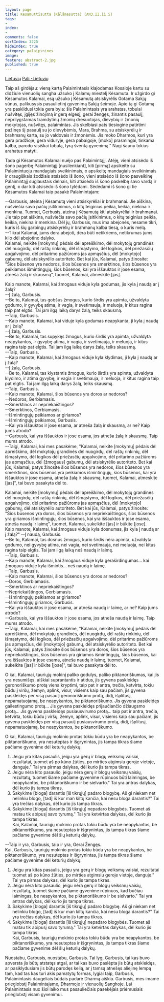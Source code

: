 ```yaml
---
layout: page
title: Kesamuttisutta (Kālāmasutta) (AN3.II.ii.5)
tags:
- 
index: 
- 
comments: false
sortIndex: 3225
hideIndex: true
category: palaipsnines
image:
feature: abstract-2.jpg
published: true
---
```

<a href="../kesamuttisutta_lt_" class="btn btn-primary btn-next">Lietuvių</a>
<a href="../kesamuttisutta" class="btn btn-primary btn-next">Pali -Lietuvių</a> <br />


	
Taip aš girdėjau: vieną kartą Palaimintasis klajodamas Kosaloje kartu su didžiule vienuolių sangha užsuko į Kalamų miestelį Kėsamuta. Ir užgirdo gi Kėsamutos Kalamai, esą užsuko į Kėsamutą atsiskyrėlis Gotama Sakjų sūnus, palikusysis pasaulietinį gyvenimą Sakjų šeimoje. Apie tą gi Gotamą yra pasklidusi tokia gera byla: šis Palaimintasis yra arahatas, tobulai nušvitęs, įgijęs žinojimą ir gerą elgesį, gerai žengęs, žinantis pasaulį, neprilygstamas tramdytinų žmonių dresuotojas, dievybių ir žmonių mokytojas, nušvitęs, palaimintas. Jis skelbiasi pats tiesiogine patirtimi pažinęs šį pasaulį su jo dievybėmis, Mara, Brahma, su atsiskyrėlių ir brahmanų karta, su jo valdovais ir žmonėmis. Jis moko Dharmos, kuri yra gera pradžioje, gera viduryje, gera pabaigoje, [moko] prasmingai, tinkama kalba, parodo visiškai tobulą, tyrą šventą gyvenimą." Nagi šaunu tokius arahatus matyti. 

Tada gi Kėsamutos Kalamai nuėjo pas Palaimintąjį. Atėję, vieni atsisėdo iš šono pagerbę Palaimintąjį [nusilenkiant], kiti [pirmą] apsikeitė su Palaimintuoju mandagiais sveikinimais, o apsikeitę mandagiais sveikinimais ir draugiškais žodžiais atsisėdo iš šono, vieni atsisėdo iš šono pasveikinę Palaimintąjį suglaustais delnais, kiti atsisėdo iš šono paskelbę savo vardą ir gentį, o dar kiti atsisėdo iš šono tylėdami. Sėdėdami iš šono gi tie Kėsamutos Kalamai taip pasakė Palaimintajam:

--Garbusis, ateina į Kėsamutą vieni atsiskyrėliai ir brahmanai. Jie aiškina, nušviečia savo pačių įsitikinimus, o kitų teiginius peikia, keikia, niekina ir menkina. Tuomet, Gerbusis, ateina į Kėsamutą kiti atsiskyrėliai ir brahmanai. Jie taip pat aiškina, nušviečia savo pačių įsitikinimus, o kitų teiginius peikia, keikia, niekina ir menkina. Dėl jų, Garbusis, mus ima abejonės, nesame tikri, kuris iš šių garbingų atsiskyrėlių ir brahmanų kalba tiesą, o kuris melą.<br/> 
--Tikrai Kalamai, jums dera abejoti, dera būti netikriems, netikrumas jums kilo dėl abejotino dalyko.<br/>
Kalamai, neikite [mokymų] pėdais dėl apreiškimo, dėl mokytojų grandinės dėl nuogirdų, dėl raštų rinkinių, dėl išmąstymo, dėl logikos, dėl priežasčių apgalvojimo, dėl pritarimo pažiūroms jas apmąsčius, dėl [mokytojo] gabumų, dėl atsiskyrėlio autoriteto. Bet kai jūs, Kalamai, patys žinosite: "Šios būsenos yra nedoros, šios būsenos yra smerktinos, šios būsenos yra peikiamos išmintingųjų, šios būsenos, kai yra iššauktos ir jose esama, atneša žalą ir skausmą", tuomet, Kalamai, atmeskite [jas].

Kaip manote, Kalamai, kai žmogaus viduje kyla godumas, jis kyla į naudą ar į žalą?<br/>
--Į žalą, Garbusis.<br/>
--Be to, Kalamai, tas gobšus žmogus, kurio širdis yra apimta, užvaldyta godumo, ir gyvybę atima, ir vagia, ir svetimauja, ir meluoja, ir kitus ragina taip pat elgtis. Tai jam ilgą laiką darys žalą, teiks skausmą.<br/>
--Taip, Garbusis.<br/>
--Kaip manote, Kalamai, kai viduje kyla godumas neapykanta, ji kyla į naudą ar į žalą?<br/>
--Į žalą, Garbusis.<br/>
--Be to, Kalamai, tas supykęs žmogus, kurio širdis yra apimta, užvaldyta neapykantos, ir gyvybę atima, ir vagia, ir svetimauja, ir meluoja, ir kitus ragina taip pat elgtis. Tai jam ilgą laiką darys žalą, teiks skausmą.<br/>
--Taip, Garbusis.<br/>
--Kaip manote, Kalamai, kai žmogaus viduje kyla klydimas, ji kyla į naudą ar į žalą?<br/>
--Į žalą, Garbusis.<br/>
--Be to, Kalamai, tas klystantis žmogus, kurio širdis yra apimta, užvaldyta klydimo, ir atima gyvybę, ir vagia ir svetimauja, ir meluoja, ir kitus ragina taip pat elgtis. Tai jam ilgą laiką darys žalą, teiks skausmą.<br/>
--Taip, Garbusis.<br/>
--Kaip manote, Kalamai, šios būsenos yra doros ar nedoros?<br/>
--Nedoros, Gerbiamasis.<br/>
--Smerktinos ar nepriekaištingos?<br/>
--Smerktinos, Gerbiamasis.<br/>
--Išmintingųjų peikiamos ar giriamos?<br/>
--Išmintingųjų peikiamos, Garbusis.<br/>
--Kai yra iššauktos ir jose esama, ar atneša žalą ir skausmą, ar ne?  Kaip jums atrodo?<br/>
--Garbusis, kai yra iššauktos ir jose esama, jos atneša žalą ir skausmą. Taip mums atrodo.<br/>
--Taigi, Kalamai, kai mes pasakėme, "Kalamai, neikite [mokymų] pėdais dėl apreiškimo, dėl mokytojų grandinės dėl nuogirdų, dėl raštų rinkinių, dėl išmąstymo, dėl logikos dėl priežasčių apgalvojimo, dėl pritarimo pažiūroms jas apmąsčius, dėl [žmogaus] gabumų, dėl atsiskyrėlio autoriteto. Bet kai jūs, Kalamai, patys žinosite šios būsenos yra nedoros, šios būsenos yra smerktinos, šios būsenos yra peikiamos išmintingųjų, šios būsenos, kai yra iššauktos ir jose esama, atneša žalą ir skausmą, tuomet, Kalamai, atmeskite [jas]", tai buvo pasakyta dėl to.<br/>


Kalamai, neikite [mokymų] pėdais dėl apreiškimo, dėl mokytojų grandinės dėl nuogirdų, dėl raštų rinkinių, dėl išmąstymo, dėl logikos, dėl priežasčių apgalvojimo, dėl pritarimo pažiūroms jas apmąsčius, dėl [mokytojo] gabumų, dėl atsiskyrėlio autoriteto. Bet kai jūs, Kalamai, patys žinosite: "Šios būsenos yra doros, šios būsenos yra nepriekaištingos, šios būsenos yra giriamos išmintingųjų, šios būsenos, kai yra iššauktos ir jose esama, atneša naudą ir laimę", tuomet, Kalamai, sukelkite [jas] ir būkite [jose].<br/>
Kaip manote, Kalamai, kai žmogaus viduje kyla dosnumas, jis kyla į naudą ar į žalą?" 
--Į naudą, Garbusis.<br/>
--Be to, Kalamai, tas dosnus žmogus, kurio širdis nėra apimta, užvaldyta godumo, nei gyvybę atima, nei vagia, nei svetimauja, nei meluoja, nei kitus ragina taip elgtis. Tai jam ilgą laiką neš naudą ir laimę.<br/>
--Taip, Garbusis.<br/>
--Kaip manote, Kalamai, kai žmogaus viduje kyla geraširdingumas... kai žmogaus viduje kyla išmintis... neš naudą ir laimę.<br/>
--Taip, Garbusis.<br/>
--Kaip manote, Kalamai, šios būsenos yra doros ar nedoros?<br/>
--Doros, Gerbiamasis.<br/>
--Smerktinos ar nepriekaištingos?<br/>
--Nepriekaištingos, Gerbiamasis.<br/>
--Išmintingųjų peikiamos ar giriamos?<br/>
--Išmintingųjų giriamos, Garbusis.<br/>
--Kai yra iššauktos ir jose esama, ar atneša naudą ir laimę, ar ne?  Kaip jums atrodo?<br/>
--Garbusis, kai yra iššauktos ir jose esama, jos atneša naudą ir laimę. Taip mums atrodo.<br/>
--Taigi, Kalamai, kai mes pasakėme, "Kalamai, neikite [mokymų] pėdais dėl apreiškimo, dėl mokytojų grandinės, dėl nuogirdų, dėl raštų rinkinių, dėl išmąstymo, dėl logikos, dėl priežasčių apgalvojimo, dėl pritarimo pažiūroms jas apmąsčius, dėl [mokytojo] gabumų, dėl atsiskyrėlio autoriteto. Bet kai jūs, Kalamai, patys žinosite šios būsenos yra doros, šios būsenos yra nepriekaištingos, šios būsenos yra giriamos išmintingųjų, šios būsenos, kai yra iššauktos ir jose esama, atneša naudą ir laimę, tuomet, Kalamai, sukelkite [jas] ir būkite [jose]", tai buvo pasakyta dėl to.

O kai, Kalamai, tauriųjų mokinį paliko godulys, paliko piktanoriškumas, kai jis yra nesumišęs, aiškiai suprantantis ir atidus, jis gyvena paskleidęs geronoriškumo protą viena kryptimi, taip pat ir antra, trečia, ketvirta, tokiu būdu į viršų, žemyn, aplink, visur, visiems kaip sau pačiam, jis gyvena paskleidęs per visą pasaulį geronoriškumo protą, didį, išplitusį, nepamatuojamą, be neapykantos, be piktanoriškumo. Jis gyvena paskleidęs gailestingumo protą... Jis gyvena paskleidęs prijaučiančio džiaugsmo protą... Jis gyvena paskleidęs pusiausvirumo protą... taip pat ir antra, trečia, ketvirta, tokiu būdu į viršų, žemyn, aplink, visur, visiems kaip sau pačiam, jis gyvena paskleidęs per visą pasaulį pusiausvirumo protą, didį, išplitusį, nepamatuojamą, be neapykantos, be piktanoriškumo.

O kai, Kalamai, tauriųjų mokinio protas tokiu būdu yra be neapykantos, be piktanoriškumo, yra nesuteptas ir išgrynintas, jis tampa tikras šiame pačiame gyvenime dėl keturių dalykų. 
1. Jeigu yra kitas pasaulis, jeigu yra gerų ir blogų veiksmų vaisiai, rezultatai, tuomet aš po kūno žūties, po mirties atgimsiu geroje vietoje, danguje." Tai yra pirmas dalykas, dėl kurio jis tampa tikras.
2. Jeigu nėra kito pasaulio, jeigu nėra gerų ir blogų veiksmų vaisių, rezultatų, tuomet šiame pačiame gyvenime rūpinuos būti laimingas, be neapykantos, be piktanoriškumo ir be sielvarto." Tai yra antras dalykas, dėl kurio jis tampa tikras.<br/>
3. Sakykime [bloga] darantis [iš tikrųjų] padaro blogybę. Aš gi niekam net nelinkiu blogo, [tad] iš kur man kiltų kančia, kai nesu bloga darantis?"  Tai yra trečias dalykas, dėl kurio jis tampa tikras.<br/>
4. Sakykime [bloga] darantis [iš tikrųjų] nepadaro blogybės. Tuomet aš matau tik abipusį savo tyrumą." Tai yra ketvirtas dalykas, dėl kurio jis tampa tikras. <br/>
Kai, Kalamai, tauriųjų mokinio protas tokiu būdu yra be neapykantos, be piktanoriškumo, yra nesuteptas ir išgrynintas, jis tampa tikras šiame pačiame gyvenime dėl šių keturių dalykų. 

--Taip ir yra, Garbusis, taip ir yra, Gerai Žengęs.<br/>
Kai, Garbusis, tauriųjų mokinio protas tokiu būdu yra be neapykantos, be piktanoriškumo, yra nesuteptas ir išgrynintas, jis tampa tikras šiame pačiame gyvenime dėl keturių dalykų. 
1. Jeigu yra kitas pasaulis, jeigu yra gerų ir blogų veiksmų vaisiai, rezultatai tuomet aš po kūno žūties, po mirties atgimsiu geroje vietoje, danguje." Tai yra pirmas dalykas, dėl kurio jis tampa tikras.
1. Jeigu nėra kito pasaulio, jeigu nėra gerų ir blogų veiksmų vaisių, rezultatų, tuomet šiame pačiame gyvenime rūpinuos, kad būčiau laimingas, be neapykantos, be piktanoriškumo ir be sielvarto." Tai yra antras dalykas, dėl kurio jis tampa tikras.
2. Sakykime [bloga] darantis [iš tikrųjų] padaro blogybę. Aš gi niekam net nelinkiu blogo, [tad] iš kur man kiltų kančia, kai nesu bloga darantis?"  Tai yra trečias dalykas, dėl kurio jis tampa tikras.
3. Sakykime [bloga] darantis [iš tikrųjų] nepadaro blogybės. Tuomet aš matau tik abipusį savo tyrumą." Tai yra ketvirtas dalykas, dėl kurio jis tampa tikras.<br/>
Kai, Garbusis, tauriųjų mokinio protas tokiu būdu yra be neapykantos, be piktanoriškumo, yra nesuteptas ir išgrynintas, jis tampa tikras šiame pačiame gyvenime dėl šių keturių dalykų. 

Nuostabu, Garbusis, nuostabu, Garbusis. Tai lyg, Garbusis, tai kas buvo apversta jis būtų atstatęs atgal, ar tai kas buvo paslėpta jis būtų atskleidęs, ar pasiklydusiam jis būtų parodęs kelią, ar į tamsą atnešęs aliejinę lempą tam, kad tas kas turi akis pamatytų formas, lygiai taip, Garbusis, Palaimintasis daugeliais būdais padarė Dharmą aiškia. Garbusis, mes imame prieglobstį Palaimintajame, Dharmoje ir vienuolių Sanghoje. Lai Palaimintasis nuo šiol laiko mus pasauliečiais pasekėjais priėmusiais prieglobstį visam gyvenimui.
